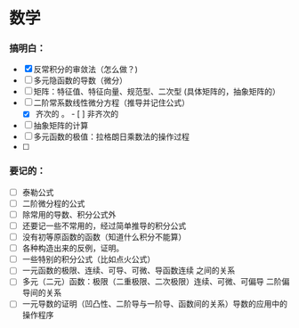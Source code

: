# 数学

### 搞明白：
- [x] 反常积分的审敛法（怎么做？) 
- [ ] 多元隐函数的导数（微分）
- [ ] 矩阵：特征值、特征向量、规范型、二次型
(具体矩阵的，抽象矩阵的）
- [ ] 二阶常系数线性微分方程（推导并记住公式）
    - [x] 齐次的
 。  - [ ] 非齐次的
- [ ] 抽象矩阵的计算
- [ ] 多元函数的极值：拉格朗日乘数法的操作过程
- [ ] 

### 要记的：
- [ ] 泰勒公式
- [ ] 二阶微分程的公式
- [ ] 除常用的导数、积分公式外
- [ ] 还要记一些不常用的，经过简单推导的积分公式
- [ ] 没有初等原函数的函数（知道什么积分不能算）
- [ ] 各种构造出来的反例，证明。
- [ ] 一些特别的积分公式（比如点火公式）
- [ ] 一元函数的极限、连续、可导、可微、导函数连续 之间的关系
- [ ] 多元（二元）函数：极限（二重极限、二次极限）连续、可微、可偏导
二阶偏导间的关系
- [ ] 一元导数的证明（凹凸性、二阶导与一阶导、函数间的关系）导数的应用中的操作程序

<!--stackedit_data:
eyJoaXN0b3J5IjpbMTEyOTIyNzg3OSw4NzY4ODQ5MzRdfQ==
-->